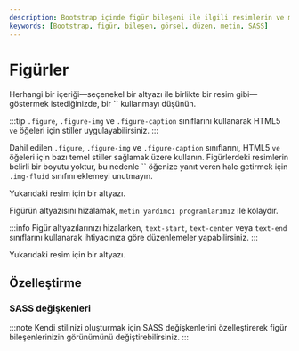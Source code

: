 ```yaml
---
description: Bootstrap içinde figür bileşeni ile ilgili resimlerin ve metinlerin gösterimi için belgeler ve örnekler. Bu döküman, figür bileşeni kullanırken dikkat edilmesi gereken özellikleri ve örnekleri içermektedir.
keywords: [Bootstrap, figür, bileşen, görsel, düzen, metin, SASS]
---
```


# Figürler

Herhangi bir içeriği—seçenekel bir altyazı ile birlikte bir resim gibi—göstermek istediğinizde, bir `` kullanmayı düşünün.

:::tip
`.figure`, `.figure-img` ve `.figure-caption` sınıflarını kullanarak HTML5 `` ve `` öğeleri için stiller uygulayabilirsiniz.
:::

Dahil edilen `.figure`, `.figure-img` ve `.figure-caption` sınıflarını, HTML5 `` ve `` öğeleri için bazı temel stiller sağlamak üzere kullanın. Figürlerdeki resimlerin belirli bir boyutu yoktur, bu nedenle `` öğenize yanıt veren hale getirmek için `.img-fluid` sınıfını eklemeyi unutmayın.

  
  Yukarıdaki resim için bir altyazı.

Figürün altyazısını hizalamak, `metin yardımcı programlarımız` ile kolaydır.

:::info
Figür altyazılarınızı hizalarken, `text-start`, `text-center` veya `text-end` sınıflarını kullanarak ihtiyacınıza göre düzenlemeler yapabilirsiniz.
:::

  
  Yukarıdaki resim için bir altyazı.

## Özelleştirme

### SASS değişkenleri

:::note
Kendi stilinizi oluşturmak için SASS değişkenlerini özelleştirerek figür bileşenlerinizin görünümünü değiştirebilirsiniz.
:::

